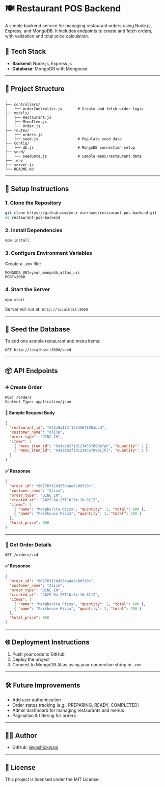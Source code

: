 # 🍽️ Restaurant POS Backend

A simple backend service for managing restaurant orders using Node.js, Express, and MongoDB. It includes endpoints to create and fetch orders, with validation and total price calculation.

## 🚀 Tech Stack

- **Backend**: Node.js, Express.js
- **Database**: MongoDB with Mongoose

---

## 📁 Project Structure

```
.
├── controllers/
│   └── orderController.js       # Create and fetch order logic
├── models/
│   ├── Restaurant.js
│   ├── MenuItem.js
│   └── Order.js
├── routes/
│   ├── orders.js
│   └── seed.js                  # Populate seed data
├── config/
│   └── db.js                    # MongoDB connection setup
├── seed/
│   └── seedData.js              # Sample menu/restaurant data
├── .env
├── server.js
└── README.md
```

---

## 🔧 Setup Instructions

### 1. Clone the Repository

```bash
git clone https://github.com/your-username/restaurant-pos-backend.git
cd restaurant-pos-backend
```

### 2. Install Dependencies

```bash
npm install
```

### 3. Configure Environment Variables

Create a `.env` file:

```env
MONGODB_URI=your_mongodb_atlas_uri
PORT=3000
```

### 4. Start the Server

```bash
npm start
```

Server will run at: `http://localhost:3000`

---

## 🌱 Seed the Database

To add one sample restaurant and menu items:

```bash
GET http://localhost:3000/seed
```

---

## 📦 API Endpoints

### ➕ Create Order

```http
POST /orders
Content-Type: application/json
```

#### 📅 Sample Request Body

```json
{
  "restaurant_id": "643a9a1f2f1234567890abcd",
  "customer_name": "Alice",
  "order_type": "DINE_IN",
  "items": [
    { "menu_item_id": "643a9b2f1d1234567890efgh", "quantity": 2 },
    { "menu_item_id": "643a9b2f1d1234567890ijkl", "quantity": 1 }
  ]
}
```

#### ✅ Response

```json
{
  "order_id": "66270ff2bd23da4a6c0df20c",
  "customer_name": "Alice",
  "order_type": "DINE_IN",
  "created_at": "2025-04-23T10:34:10.021Z",
  "items": [
    { "name": "Margherita Pizza", "quantity": 2, "total": 600 },
    { "name": "Farmhouse Pizza", "quantity": 1, "total": 350 }
  ],
  "total_price": 950
}
```


---

### 📄 Get Order Details

```http
GET /orders/:id
```

#### ✅ Response

```json
{
  "order_id": "66270ff2bd23da4a6c0df20c",
  "customer_name": "Alice",
  "order_type": "DINE_IN",
  "created_at": "2025-04-23T10:34:10.021Z",
  "items": [
    { "name": "Margherita Pizza", "quantity": 2, "total": 600 },
    { "name": "Farmhouse Pizza", "quantity": 1, "total": 350 }
  ],
  "total_price": 950
}
```



---

## 🌐 Deployment Instructions

1. Push your code to GitHub
2. Deploy the project
3. Connect to MongoDB Atlas using your connection string in `.env`

---

## 🛠️ Future Improvements

- Add user authentication
- Order status tracking (e.g., PREPARING, READY, COMPLETED)
- Admin dashboard for managing restaurants and menus
- Pagination & filtering for orders

---

## 👨‍💻 Author

- GitHub: [@yashlokwani](https://github.com/yashlokwani)

---

## 📃 License

This project is licensed under the MIT License.

